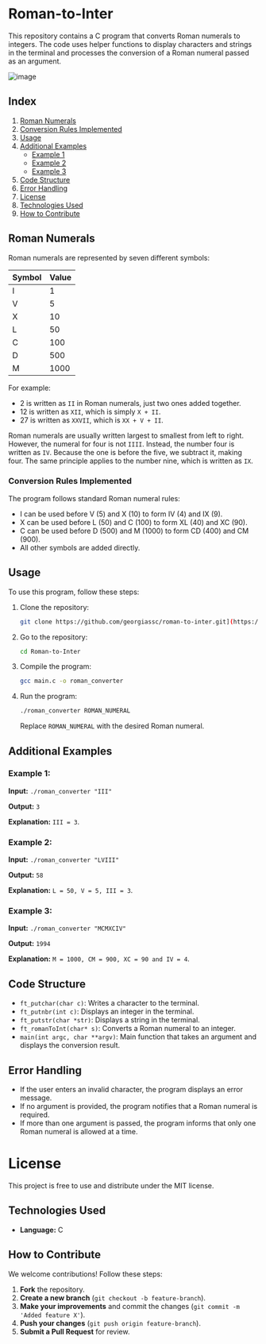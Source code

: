 # Roman-to-Inter

This repository contains a C program that converts Roman numerals to integers. The code uses helper functions to display characters and strings in the terminal and processes the conversion of a Roman numeral passed as an argument.

![image](https://github.com/user-attachments/assets/2db98989-df46-462c-b374-3512594b59a6)


## Index

1. [Roman Numerals](#roman-numerals)
2. [Conversion Rules Implemented](#conversion-rules-implemented)
3. [Usage](#usage)
4. [Additional Examples](#additional-examples)
   - [Example 1](#example-1)
   - [Example 2](#example-2)
   - [Example 3](#example-3)
5. [Code Structure](#code-structure)
6. [Error Handling](#error-handling)
7. [License](#license)
8. [Technologies Used](#technologies-used)
9. [How to Contribute](#how-to-contribute)

## Roman Numerals

Roman numerals are represented by seven different symbols:

| Symbol | Value |
|---------|-------|
| I       | 1     |
| V       | 5     |
| X       | 10    |
| L       | 50    |
| C       | 100   |
| D       | 500   |
| M       | 1000  |

For example:
- 2 is written as `II` in Roman numerals, just two ones added together.
- 12 is written as `XII`, which is simply `X + II`.
- 27 is written as `XXVII`, which is `XX + V + II`.

Roman numerals are usually written largest to smallest from left to right. However, the numeral for four is not `IIII`. Instead, the number four is written as `IV`. Because the one is before the five, we subtract it, making four. The same principle applies to the number nine, which is written as `IX`. 

### Conversion Rules Implemented

The program follows standard Roman numeral rules:
- I can be used before V (5) and X (10) to form IV (4) and IX (9).
- X can be used before L (50) and C (100) to form XL (40) and XC (90).
- C can be used before D (500) and M (1000) to form CD (400) and CM (900).
- All other symbols are added directly.

## Usage
To use this program, follow these steps:

1. Clone the repository:
   ```sh
   git clone https://github.com/georgiassc/roman-to-inter.git](https://github.com/georgiassc/Roman-to-Inter.git)
   ```
2. Go to the repository:
   ```sh
   cd Roman-to-Inter
   ```
3. Compile the program:
   ```sh
   gcc main.c -o roman_converter
   ```
4. Run the program:
   ```sh
   ./roman_converter ROMAN_NUMERAL
   ```
   Replace `ROMAN_NUMERAL` with the desired Roman numeral.

## Additional Examples

### Example 1:
**Input:** `./roman_converter "III"`

**Output:** `3`

**Explanation:** `III = 3`.

### Example 2:
**Input:** `./roman_converter "LVIII"`

**Output:** `58`

**Explanation:** `L = 50, V = 5, III = 3`.

### Example 3:
**Input:** `./roman_converter "MCMXCIV"`

**Output:** `1994`

**Explanation:** `M = 1000, CM = 900, XC = 90 and IV = 4`.

## Code Structure

- `ft_putchar(char c)`: Writes a character to the terminal.
- `ft_putnbr(int c)`: Displays an integer in the terminal.
- `ft_putstr(char *str)`: Displays a string in the terminal.
- `ft_romanToInt(char* s)`: Converts a Roman numeral to an integer.
- `main(int argc, char **argv)`: Main function that takes an argument and displays the conversion result.

## Error Handling
- If the user enters an invalid character, the program displays an error message.
- If no argument is provided, the program notifies that a Roman numeral is required.
- If more than one argument is passed, the program informs that only one Roman numeral is allowed at a time.

# License
This project is free to use and distribute under the MIT license.

## Technologies Used

- **Language:** C

## How to Contribute

We welcome contributions! Follow these steps:
1. **Fork** the repository.
2. **Create a new branch** (`git checkout -b feature-branch`).
3. **Make your improvements** and commit the changes (`git commit -m 'Added feature X'`).
4. **Push your changes** (`git push origin feature-branch`).
5. **Submit a Pull Request** for review.
